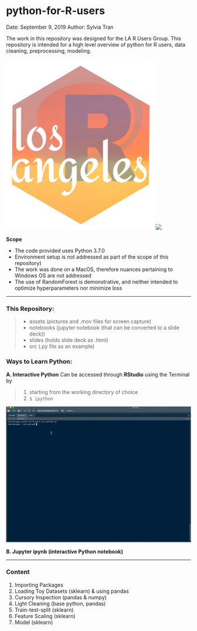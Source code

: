 # python-for-R-users
Date: September 9, 2019
Author: Sylvia Tran

The work in this repository was designed for the LA R Users Group. 
This repository is intended for a high level overview of python for R users, data cleaning, preprocessing, modeling. 

![](https://github.com/laRusers/logos/blob/master/larusers_hex_general.png?raw=true) ![](https://miro.medium.com/max/538/1*3rikDRz9MtRrLqBIT3I-rQ.jpeg)

**Scope**
- The code provided uses Python 3.7.0
- Environment setup is not addressed as part of the scope of this repository)
- The work was done on a MacOS, therefore nuances pertaining to Windows OS are not addressed
- The use of RandomForest is demonstrative, and neither intended to optimize hyperparameters nor minimize loss

______________________________________________________________________________________________________________________________

### This Repository:
> * assets (pictures and .mov files for screen capture)
> * notebooks (jupyter notebook (that can be converted to a slide deck))
> * slides (holds slide deck as .html)
> * src (.py file as an example)

### Ways to Learn Python: 
**A. Interactive Python**
Can be accessed through **RStudio** using the Terminal by 
> 1. starting from the working directory of choice 
> 2. `$ ipython`

![](https://github.com/godsylla/python-for-R-users/blob/master/assets/python-for-R-users-screencapture.2019-09-08%2021_07_21.gif?raw=true)

**B. Jupyter ipynb (interactive Python notebook)**

______________________________________________________________________________________________________________________________

### Content
1. Importing Packages
2. Loading Toy Datasets (sklearn) & using pandas
3. Cursory Inspection (pandas & numpy)
4. Light Cleaning (base python, pandas)
5. Train-test-split (sklearn)
6. Feature Scaling (sklearn)
7. Model (sklearn)
